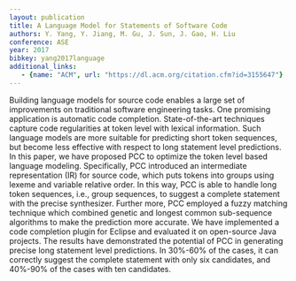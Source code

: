 ```yaml
---
layout: publication
title: A Language Model for Statements of Software Code
authors: Y. Yang, Y. Jiang, M. Gu, J. Sun, J. Gao, H. Liu
conference: ASE
year: 2017
bibkey: yang2017language
additional_links:
   - {name: "ACM", url: "https://dl.acm.org/citation.cfm?id=3155647"}
---
```

Building language models for source code enables a large set of improvements on traditional software engineering tasks. One promising application is automatic code completion. State-of-the-art techniques capture code regularities at token level with lexical information. Such language models are more suitable for predicting short token sequences, but become less effective with respect to long statement level predictions. In this paper, we have proposed PCC to optimize the token level based language modeling. Specifically, PCC introduced an intermediate representation (IR) for source code, which puts tokens into groups using lexeme and variable relative order. In this way, PCC is able to handle long token sequences, i.e., group sequences, to suggest a complete statement with the precise synthesizer. Further more, PCC employed a fuzzy matching technique which combined genetic and longest common sub-sequence algorithms to make the prediction more accurate. We have implemented a code completion plugin for Eclipse and evaluated it on open-source Java projects. The results have demonstrated the potential of PCC in generating precise long statement level predictions. In 30%-60% of the cases, it can correctly suggest the complete statement with only six candidates, and 40%-90% of the cases with ten candidates. 
